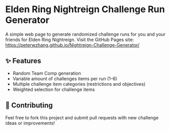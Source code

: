 # Elden Ring Nightreign Challenge Run Generator

A simple web page to generate randomized challenge runs for you and your friends for Elden Ring Nightreign. Visit the GitHub Pages site: <https://peterwzhang.github.io/Nightreign-Challenge-Generator/>

## ✨ Features

- Random Team Comp generation
- Variable amount of challenges items per run (1-6)
- Multiple challenge item categories (restrictions and objectives)
- Weighted selection for challenge items

## 🤝 Contributing

Feel free to fork this project and submit pull requests with new challenge ideas or improvements!

